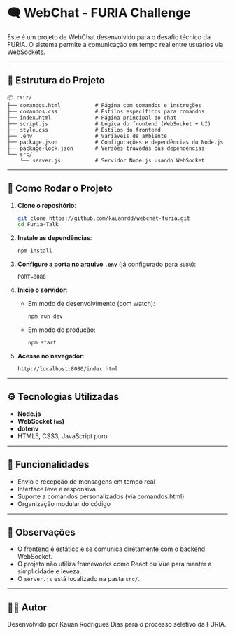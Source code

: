 # 🗨️ WebChat - FURIA Challenge

Este é um projeto de WebChat desenvolvido para o desafio técnico da FURIA. O sistema permite a comunicação em tempo real entre usuários via WebSockets.

---

## 📁 Estrutura do Projeto

```
📦 raiz/
├── comandos.html           # Página com comandos e instruções
├── comandos.css            # Estilos específicos para comandos
├── index.html              # Página principal do chat
├── script.js               # Lógica do frontend (WebSocket + UI)
├── style.css               # Estilos do frontend
├── .env                    # Variáveis de ambiente
├── package.json            # Configurações e dependências do Node.js
├── package-lock.json       # Versões travadas das dependências
└── src/
    └── server.js           # Servidor Node.js usando WebSocket
```

---

## 🚀 Como Rodar o Projeto

1. **Clone o repositório**:

   ```bash
   git clone https://github.com/kauanrdd/webchat-furia.git
   cd Furia-Talk
   ```

2. **Instale as dependências**:

   ```bash
   npm install
   ```

3. **Configure a porta no arquivo `.env`** (já configurado para `8080`):

   ```
   PORT=8080
   ```

4. **Inicie o servidor**:

   - Em modo de desenvolvimento (com watch):
     ```bash
     npm run dev
     ```

   - Em modo de produção:
     ```bash
     npm start
     ```

5. **Acesse no navegador**:

   ```
   http://localhost:8080/index.html
   ```

---

## ⚙️ Tecnologias Utilizadas

- **Node.js**
- **WebSocket (`ws`)**
- **dotenv**
- HTML5, CSS3, JavaScript puro

---

## 🧠 Funcionalidades

- Envio e recepção de mensagens em tempo real
- Interface leve e responsiva
- Suporte a comandos personalizados (via comandos.html)
- Organização modular do código

---

## 📌 Observações

- O frontend é estático e se comunica diretamente com o backend WebSocket.
- O projeto não utiliza frameworks como React ou Vue para manter a simplicidade e leveza.
- O `server.js` está localizado na pasta `src/`.

---

## 👨‍💻 Autor

Desenvolvido por Kauan Rodrigues Dias para o processo seletivo da FURIA.
